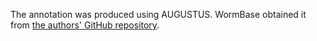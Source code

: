 [//]: # (Created by ./bin/manage_files.pl from ./species/Meloidogyne_floridensis/PRJNA340324/Meloidogyne_floridensis_PRJNA340324.annotation.html on Thu Jun 11 13:44:43 2020)
The annotation was produced using AUGUSTUS. WormBase obtained it from [ the authors' GitHub repository](https://github.com/HullUni-bioinformatics/MIG-Phylogenomics).
